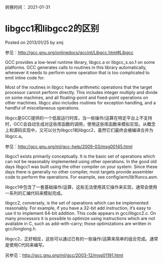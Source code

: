 转换时间： 2021-01-31

# libgcc1和libgcc2的区别
Posted on 2013/01/25 by xmj	

参见：http://gcc.gnu.org/onlinedocs/gccint/Libgcc.html#Libgcc

GCC provides a low-level runtime library, libgcc.a or libgcc_s.so.1 on some platforms. GCC generates calls to routines in this library automatically, whenever it needs to perform some operation that is too complicated to emit inline code for.

Most of the routines in libgcc handle arithmetic operations that the target processor cannot perform directly. This includes integer multiply and divide on some machines, and all floating-point and fixed-point operations on other machines. libgcc also includes routines for exception handling, and a handful of miscellaneous operations.

libgcc是GCC提供的一个低层运行时库，当一些操作/运算在特定平台上不支持时，GCC会自动生成对这些库函数的调用，使用这些库函数来模拟实现。从概念上和源码实现中，又可以分为libgcc1和libgcc2，虽然它们最终会被编译合并为libgcc.a。

参见：http://gcc.gnu.org/ml/gcc-help/2009-03/msg00145.html

libgcc1 exists primarily conceptually. It is the basic set of
operations which can not be reasonably implemented using other
operations. In the good old days libgcc1 was built using the other
compiler on your system. Since these days there is generally no other
compiler, most targets provide assembler code to perform the operations.
For example, see config/arm/lib1funcs.asm.

libgcc1中包含了一套基础操作/运算，这些无法使用其它操作来实现，通常会使用一系列的汇编代码来模拟完成。

libgcc2, conversely, is the set of operations which can be implemented
reasonably. For example, if you have a 32-bit add instruction, it’s
easy to use it to implement 64-bit addition. This code appears in
gcc/libgcc2.c. On many processors it is possible to optimize using
instructions which are not avaliable in C, such as add-with-carry; those
optimizations are written in gcc/longlong.h.

libgcc2，正好相反，这些可以通过已有的一些操作/运算来简单的组合完成。通常是使用C代码来编写。

另参见：http://gcc.gnu.org/ml/gcc/2003-12/msg01191.html
